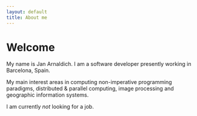 ```yaml
---
layout: default
title: About me
---
```


# Welcome

My name is Jan Arnaldich. I am a software developer presently working
in Barcelona, Spain.

My main interest areas in computing non-imperative programming
paradigms, distributed & parallel computing, image processing and
geographic information systems.

I am currently *not* looking for a job.



